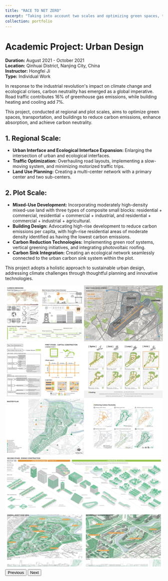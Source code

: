 ```yaml
---
title: "RACE TO NET ZERO"
excerpt: "Taking into account two scales and optimizing green spaces, transportation, and buildings, this strategic initiative seeks to diminish carbon emissions, enhance carbon absorption, and ultimately attain carbon neutrality.<br/><img src='/images/proj1p3.png'>"
collection: portfolio
---
```

# Academic Project: Urban Design

**Duration:** August 2021 - October 2021  
**Location:** Qinhuai District, Nanjing City, China  
**Instructor:** Hongfei Ji  
**Type:** Individual Work

In response to the industrial revolution's impact on climate change and ecological crises, carbon neutrality has emerged as a global imperative. Road traffic contributes 16% of greenhouse gas emissions, while building heating and cooling add 7%.

This project, conducted at regional and plot scales, aims to optimize green spaces, transportation, and buildings to reduce carbon emissions, enhance absorption, and achieve carbon neutrality.

## 1. Regional Scale:
- **Urban Interface and Ecological Interface Expansion:** Enlarging the intersection of urban and ecological interfaces.
- **Traffic Optimization:** Overhauling road layouts, implementing a slow-moving system, and minimizing motorized traffic trips.
- **Land Use Planning:** Creating a multi-center network with a primary center and two sub-centers.

## 2. Plot Scale:
- **Mixed-Use Development:** Incorporating moderately high-density mixed-use land with three types of composite small blocks: residential + commercial, residential + commercial + industrial, and residential + commercial + industrial + agricultural.
- **Building Design:** Advocating high-rise development to reduce carbon emissions per capita, with high-rise residential areas of moderate density identified as having the lowest carbon emissions.
- **Carbon Reduction Technologies:** Implementing green roof systems, vertical greening initiatives, and integrating photovoltaic roofing.
- **Carbon Sink Integration:** Creating an ecological network seamlessly connected to the urban carbon sink system within the plot.

This project adopts a holistic approach to sustainable urban design, addressing climate challenges through thoughtful planning and innovative technologies.

<div id="carouselExample" class="carousel slide" data-bs-ride="carousel">
  <div class="carousel-inner">
    <div class="carousel-item active">
      <img src="/images/proj1p1.png" class="d-block w-100" alt="Slide 1">
    </div>
    <div class="carousel-item">
      <img src="/images/proj1p2.png" class="d-block w-100" alt="Slide 2">
    </div>
    <div class="carousel-item">
      <img src="/images/proj1p3.png" class="d-block w-100" alt="Slide 3">
    </div>
    <div class="carousel-item">
      <img src="/images/proj1p4.png" class="d-block w-100" alt="Slide 4">
    </div>
    <div class="carousel-item">
      <img src="/images/proj1p5.png" class="d-block w-100" alt="Slide 5">
    </div>
  </div>
  <button class="carousel-control-prev" type="button" data-bs-target="#carouselExample" data-bs-slide="prev">
    <span class="carousel-control-prev-icon" aria-hidden="true"></span>
    <span class="visually-hidden">Previous</span>
  </button>
  <button class="carousel-control-next" type="button" data-bs-target="#carouselExample" data-bs-slide="next">
    <span class="carousel-control-next-icon" aria-hidden="true"></span>
    <span class="visually-hidden">Next</span>
  </button>
</div>
